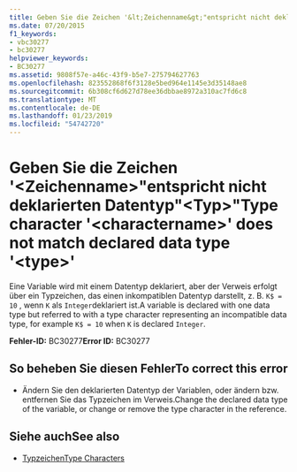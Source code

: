 ```yaml
---
title: Geben Sie die Zeichen '&lt;Zeichenname&gt;"entspricht nicht deklarierten Datentyp"&lt;Typ&gt;"
ms.date: 07/20/2015
f1_keywords:
- vbc30277
- bc30277
helpviewer_keywords:
- BC30277
ms.assetid: 9808f57e-a46c-43f9-b5e7-275794627763
ms.openlocfilehash: 823552868f6f3128e5bed964e1145e3d35148ae8
ms.sourcegitcommit: 6b308cf6d627d78ee36dbbae8972a310ac7fd6c8
ms.translationtype: MT
ms.contentlocale: de-DE
ms.lasthandoff: 01/23/2019
ms.locfileid: "54742720"
---
```

# <a name="type-character-ltcharacternamegt-does-not-match-declared-data-type-lttypegt"></a><span data-ttu-id="5aa52-102">Geben Sie die Zeichen '&lt;Zeichenname&gt;"entspricht nicht deklarierten Datentyp"&lt;Typ&gt;"</span><span class="sxs-lookup"><span data-stu-id="5aa52-102">Type character '&lt;charactername&gt;' does not match declared data type '&lt;type&gt;'</span></span>
<span data-ttu-id="5aa52-103">Eine Variable wird mit einem Datentyp deklariert, aber der Verweis erfolgt über ein Typzeichen, das einen inkompatiblen Datentyp darstellt, z. B. `K$ = 10` , wenn `K` als `Integer`deklariert ist.</span><span class="sxs-lookup"><span data-stu-id="5aa52-103">A variable is declared with one data type but referred to with a type character representing an incompatible data type, for example `K$ = 10` when `K` is declared `Integer`.</span></span>  
  
 <span data-ttu-id="5aa52-104">**Fehler-ID:** BC30277</span><span class="sxs-lookup"><span data-stu-id="5aa52-104">**Error ID:** BC30277</span></span>  
  
## <a name="to-correct-this-error"></a><span data-ttu-id="5aa52-105">So beheben Sie diesen Fehler</span><span class="sxs-lookup"><span data-stu-id="5aa52-105">To correct this error</span></span>  
  
-   <span data-ttu-id="5aa52-106">Ändern Sie den deklarierten Datentyp der Variablen, oder ändern bzw. entfernen Sie das Typzeichen im Verweis.</span><span class="sxs-lookup"><span data-stu-id="5aa52-106">Change the declared data type of the variable, or change or remove the type character in the reference.</span></span>  
  
## <a name="see-also"></a><span data-ttu-id="5aa52-107">Siehe auch</span><span class="sxs-lookup"><span data-stu-id="5aa52-107">See also</span></span>
- [<span data-ttu-id="5aa52-108">Typzeichen</span><span class="sxs-lookup"><span data-stu-id="5aa52-108">Type Characters</span></span>](../../visual-basic/programming-guide/language-features/data-types/type-characters.md)
